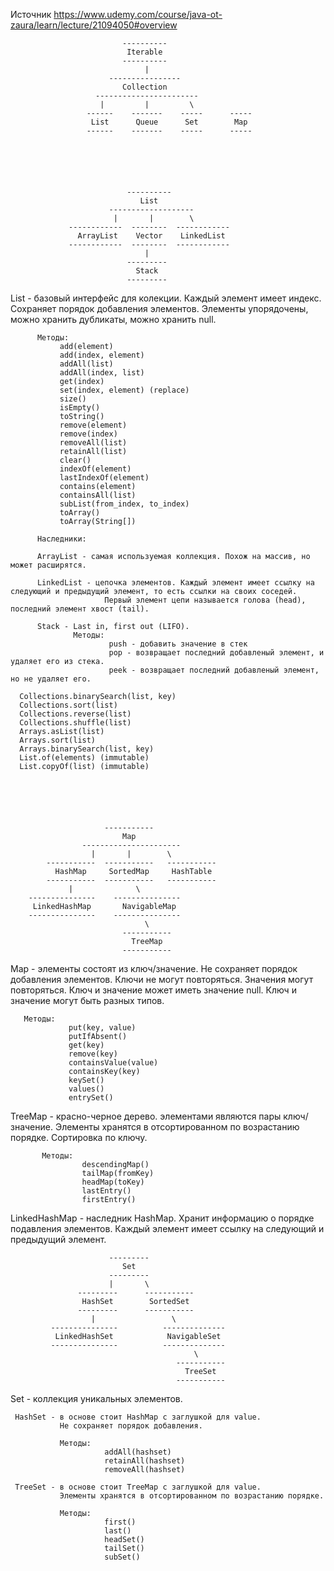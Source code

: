
Источник https://www.udemy.com/course/java-ot-zaura/learn/lecture/21094050#overview



                             ----------
                              Iterable
                             ----------
                                  |
                          ----------------
                             Collection
                       -----------------------
                        |         |         \
                     ------    -------    -----      -----
                      List      Queue      Set        Map
                     ------    -------    -----      -----






                              ----------
                                 List
                          -------------------
                           |       |        \
                 ------------  --------  ------------
                   ArrayList    Vector    LinkedList
                 ------------  --------  ------------
                                  |
                              ---------
                                Stack
                              ---------
 
 
 
  List - базовый интерфейс для колекции.
         Каждый элемент имеет индекс.
         Сохраняет порядок добавления элементов.
         Элементы упорядочены, можно хранить дубликаты, можно хранить null.
 
          Методы:
               add(element)
               add(index, element)
               addAll(list)
               addAll(index, list)
               get(index)
               set(index, element) (replace)
               size()
               isEmpty()
               toString()
               remove(element)
               remove(index)
               removeAll(list)
               retainAll(list)
               clear()
               indexOf(element)
               lastIndexOf(element)
               contains(element)
               containsAll(list)
               subList(from_index, to_index)
               toArray()
               toArray(String[])
 
          Наследники:
 
          ArrayList - самая используемая коллекция. Похож на массив, но может расширятся.
 
          LinkedList - цепочка элементов. Каждый элемент имеет ссылку на следующий и предыдущий элемент, то есть ссылки на своих соседей.
                         Первый элемент цепи называется голова (head), последний элемент хвост (tail).
 
          Stack - Last in, first out (LIFO).
                  Методы:
                          push - добавить значение в стек
                          pop - возвращает последний добавленый элемент, и удаляет его из стека.
                          peek - возвращает последний добавленый элемент, но не удаляет его.
 
      Collections.binarySearch(list, key)
      Collections.sort(list)
      Collections.reverse(list)
      Collections.shuffle(list)
      Arrays.asList(list)
      Arrays.sort(list)
      Arrays.binarySearch(list, key)
      List.of(elements) (immutable)
      List.copyOf(list) (immutable)
 
 




                         -----------
                             Map
                    ----------------------
                      |       |        \
            -----------  -----------   -----------
              HashMap     SortedMap     HashTable
            -----------  -----------   -----------
                 |              \
        ---------------    ---------------
         LinkedHashMap       NavigableMap
        ---------------    ---------------
                                  \
                             -----------
                               TreeMap
                             -----------
 Map - элементы состоят из ключ/значение.
       Не сохраняет порядок добавления элементов.
       Ключи не могут повторяться.
       Значения могут повторяться.
       Ключ и значение может иметь значение null.
       Ключ и значение могут быть разных типов.

       Методы:
                 put(key, value)
                 putIfAbsent()
                 get(key)
                 remove(key)
                 containsValue(value)
                 containsKey(key)
                 keySet()
                 values()
                 entrySet()


 TreeMap - красно-черное дерево. элементами являются пары ключ/значение.
           Элементы хранятся в отсортированном по возрастанию порядке.
           Сортировка по ключу.

           Методы:
                    descendingMap()
                    tailMap(fromKey)
                    headMap(toKey)
                    lastEntry()
                    firstEntry()

 LinkedHashMap - наследник HashMap. Хранит информацию о порядке подавления элементов.
                 Каждый элемент имеет ссылку на следующий и предыдущий элемент.




                          ---------
                             Set
                          ---------
                          |       \
                   ---------      -----------
                    HashSet        SortedSet
                   ---------      -----------
                      |                 \
             ---------------          --------------
              LinkedHashSet            NavigableSet
             ---------------          --------------
                                             \
                                         -----------
                                           TreeSet
                                         -----------


 Set - коллекция уникальных элементов.

     HashSet - в основе стоит HashMap с заглушкой для value.
               Не сохраняет порядок добавления.

               Методы:
                         addAll(hashset)
                         retainAll(hashset)
                         removeAll(hashset)

     TreeSet - в основе стоит TreeMap с заглушкой для value.
               Элементы хранятся в отсортированном по возрастанию порядке.

               Методы:
                         first()
                         last()
                         headSet()
                         tailSet()
                         subSet()


